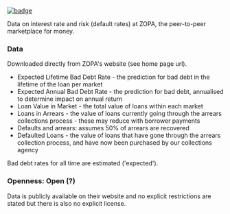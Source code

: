 <a href="https://datahub.io/core/zopa"><img src="https://badgen.net/badge/icon/View%20on%20datahub.io/orange?icon=https://datahub.io/datahub-cube-badge-icon.svg&label&scale=1.25)" alt="badge" /></a>

Data on interest rate and risk (default rates) at ZOPA, the peer-to-peer marketplace for money.

### Data

Downloaded directly from ZOPA's website (see home page url).

* Expected Lifetime Bad Debt Rate - the prediction for bad debt in the lifetime of the loan per market
* Expected Annual Bad Debt Rate - the prediction for bad debt, annualised to determine impact on annual return
* Loan Value in Market - the total value of loans within each market
* Loans in Arrears - the value of loans currently going through the arrears collections process - these may reduce with borrower payments
* Defaults and arrears: assumes 50% of arrears are recovered
* Defaulted Loans - the value of loans that have gone through the arrears collection process, and have now been purchased by our collections agency

Bad debt rates for all time are estimated ('expected').

### Openness: Open (?)

Data is publicly available on their website and no explicit restrictions are stated but there is also no explicit license.

